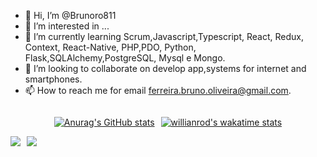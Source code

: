 - 👋 Hi, I’m @Brunoro811
- 👀 I’m interested in ...
- 🌱 I’m currently learning Scrum,Javascript,Typescript, React, Redux, Context, React-Native, PHP,PDO, Python, Flask,SQLAlchemy,PostgreSQL, Mysql e Mongo.
- 💞️ I’m looking to collaborate on develop app,systems for internet and smartphones.
- 📫 How to reach me for email ferreira.bruno.oliveira@gmail.com.

<div style="display: flex;gap:10px;justify-content:center;">

[![Anurag's GitHub stats](https://github-readme-stats.vercel.app/api?username=Brunoro811&theme=github_dark&show_icons=true)](https://github.com/anuraghazra/github-readme-stats)

[![willianrod's wakatime stats](https://github-readme-stats.vercel.app/api/top-langs/?username=Brunoro811&layout=compact&langs_count=7&theme=onedark )](https://github.com/anuraghazra/github-readme-stats)

</div>


<div style="display: flex;gap:10px;justify-content:flex-start;flex-wrap:wrap;"> 
  <a href = "mailto:ferreira.bruno.oliveira@gmail.com"><img src="https://img.shields.io/badge/-Gmail-%23333?style=for-the-badge&logo=gmail&logoColor=white" target="_blank"></a>
  <a href="https://www.linkedin.com/in/brferreiraoliveira/" target="_blank"><img src="https://img.shields.io/badge/-LinkedIn-%230077B5?style=for-the-badge&logo=linkedin&logoColor=white" target="_blank"></a> 
 
</div>

<!---
Brunoro811/Brunoro811 is a ✨ special ✨ repository because its `README.md` (this file) appears on your GitHub profile.
You can click the Preview link to take a look at your changes.
--->

